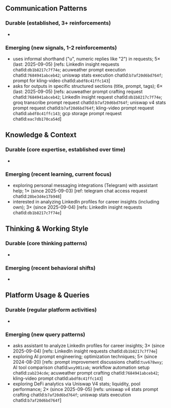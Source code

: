 ## Communication Patterns
### Durable (established, 3+ reinforcements)
-

### Emerging (new signals, 1-2 reinforcements)
- uses informal shorthand ("u", numeric replies like "2") in requests; 5× (last: 2025-09-05) [refs: LinkedIn insight requests chatId:`db1b8217c7f74e`; acuweather prompt execution chatId:`7684941abceb42`; uniswap stats execution chatId:`b7af20d6bd764f`; prompt for kling-video chatId:`abdf8c41ffc143`]
- asks for outputs in specific structured sections (title, prompt, tags); 6× (last: 2025-09-05) [refs: acuweather prompt crafting request chatId:`7684941abceb42`; LinkedIn insight request chatId:`db1b8217c7f74e`; groq transcribe prompt request chatId:`b7af20d6bd764f`; uniswap v4 stats prompt request chatId:`b7af20d6bd764f`; kling-video prompt request chatId:`abdf8c41ffc143`; gcp storage prompt request chatId:`eac7db170ca54d`]

## Knowledge & Context
### Durable (core expertise, established over time)
-

### Emerging (recent learning, current focus)
- exploring personal messaging integrations (Telegram) with assistant help; 1× (since 2025-09-03) [ref: telegram chat access request chatId:`28be3d4e17b948`]
- interested in analyzing LinkedIn profiles for career insights (including own); 3× (since 2025-09-04) [refs: LinkedIn insight requests chatId:`db1b8217c7f74e`]

## Thinking & Working Style
### Durable (core thinking patterns)
-

### Emerging (recent behavioral shifts)
-

## Platform Usage & Queries
### Durable (regular platform activities)
-

### Emerging (new query patterns)
- asks assistant to analyze LinkedIn profiles for career insights; 3× (since 2025-09-04) [refs: LinkedIn insight requests chatId:`db1b8217c7f74e`]
- exploring AI prompt engineering; optimization techniques; 5× (since 2024-08-20) [refs: prompt improvement discussions chatId:`tuv678wxy`; AI tool comparison chatId:`wxy901zab`; workflow automation setup chatId:`zab234cde`; acuweather prompt crafting chatId:`7684941abceb42`; kling-video prompt chatId:`abdf8c41ffc143`]
- exploring DeFi analytics via Uniswap V4 stats; liquidity, pool performance; 2× (since 2025-09-05) [refs: uniswap v4 stats prompt crafting chatId:`b7af20d6bd764f`; uniswap stats execution chatId:`b7af20d6bd764f`]